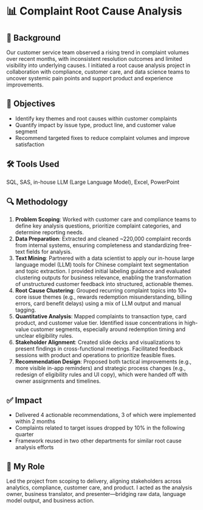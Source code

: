 # 📊 Complaint Root Cause Analysis

## 📍 Background
Our customer service team observed a rising trend in complaint volumes over recent months, with inconsistent resolution outcomes and limited visibility into underlying causes. I initiated a root cause analysis project in collaboration with compliance, customer care, and data science teams to uncover systemic pain points and support product and experience improvements.

## 🎯 Objectives
- Identify key themes and root causes within customer complaints
- Quantify impact by issue type, product line, and customer value segment
- Recommend targeted fixes to reduce complaint volumes and improve satisfaction

## 🛠 Tools Used
SQL, SAS, in-house LLM (Large Language Model), Excel, PowerPoint

## 🔍 Methodology
1. **Problem Scoping**: Worked with customer care and compliance teams to define key analysis questions, prioritize complaint categories, and determine reporting needs.
2. **Data Preparation**: Extracted and cleaned ~220,000 complaint records from internal systems, ensuring completeness and standardizing free-text fields for analysis.
3. **Text Mining**: Partnered with a data scientist to apply our in-house large language model (LLM) tools for Chinese complaint text segmentation and topic extraction. I provided initial labeling guidance and evaluated clustering outputs for business relevance, enabling the transformation of unstructured customer feedback into structured, actionable themes.
4. **Root Cause Clustering**: Grouped recurring complaint topics into 10+ core issue themes (e.g., rewards redemption misunderstanding, billing errors, card benefit delays) using a mix of LLM output and manual tagging.
5. **Quantitative Analysis**: Mapped complaints to transaction type, card product, and customer value tier. Identified issue concentrations in high-value customer segments, especially around redemption timing and unclear eligibility rules.
6. **Stakeholder Alignment**: Created slide decks and visualizations to present findings in cross-functional meetings. Facilitated feedback sessions with product and operations to prioritize feasible fixes.
7. **Recommendation Design**: Proposed both tactical improvements (e.g., more visible in-app reminders) and strategic process changes (e.g., redesign of eligibility rules and UI copy), which were handed off with owner assignments and timelines.

## ✅ Impact
- Delivered 4 actionable recommendations, 3 of which were implemented within 2 months
- Complaints related to target issues dropped by 10% in the following quarter
- Framework reused in two other departments for similar root cause analysis efforts

## 💬 My Role
Led the project from scoping to delivery, aligning stakeholders across analytics, compliance, customer care, and product. I acted as the analysis owner, business translator, and presenter—bridging raw data, language model output, and business action.
